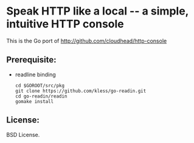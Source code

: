 Speak HTTP like a local -- a simple, intuitive HTTP console
===========================================================

This is the Go port of http://github.com/cloudhead/http-console


Prerequisite:
-------------
- readline binding

      cd $GOROOT/src/pkg
	  git clone https://github.com/kless/go-readin.git
      cd go-readin/readin
      gomake install

License:
--------

  BSD License.
